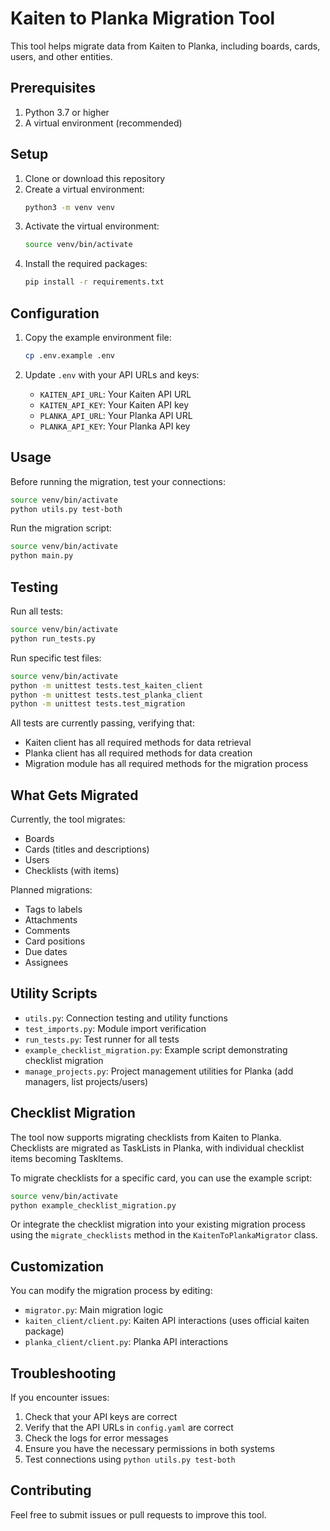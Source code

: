 # Kaiten to Planka Migration Tool

This tool helps migrate data from Kaiten to Planka, including boards, cards, users, and other entities.

## Prerequisites

1. Python 3.7 or higher
2. A virtual environment (recommended)

## Setup

1. Clone or download this repository
2. Create a virtual environment:
   ```bash
   python3 -m venv venv
   ```
3. Activate the virtual environment:
   ```bash
   source venv/bin/activate
   ```
4. Install the required packages:
   ```bash
   pip install -r requirements.txt
   ```

## Configuration

1. Copy the example environment file:
   ```bash
   cp .env.example .env
   ```

2. Update `.env` with your API URLs and keys:
   - `KAITEN_API_URL`: Your Kaiten API URL
   - `KAITEN_API_KEY`: Your Kaiten API key
   - `PLANKA_API_URL`: Your Planka API URL
   - `PLANKA_API_KEY`: Your Planka API key

## Usage

Before running the migration, test your connections:
```bash
source venv/bin/activate
python utils.py test-both
```

Run the migration script:
```bash
source venv/bin/activate
python main.py
```

## Testing

Run all tests:
```bash
source venv/bin/activate
python run_tests.py
```

Run specific test files:
```bash
source venv/bin/activate
python -m unittest tests.test_kaiten_client
python -m unittest tests.test_planka_client
python -m unittest tests.test_migration
```

All tests are currently passing, verifying that:
- Kaiten client has all required methods for data retrieval
- Planka client has all required methods for data creation
- Migration module has all required methods for the migration process

## What Gets Migrated

Currently, the tool migrates:
- Boards
- Cards (titles and descriptions)
- Users
- Checklists (with items)

Planned migrations:
- Tags to labels
- Attachments
- Comments
- Card positions
- Due dates
- Assignees

## Utility Scripts

- `utils.py`: Connection testing and utility functions
- `test_imports.py`: Module import verification
- `run_tests.py`: Test runner for all tests
- `example_checklist_migration.py`: Example script demonstrating checklist migration
- `manage_projects.py`: Project management utilities for Planka (add managers, list projects/users)

## Checklist Migration

The tool now supports migrating checklists from Kaiten to Planka. Checklists are migrated as TaskLists in Planka, with individual checklist items becoming TaskItems.

To migrate checklists for a specific card, you can use the example script:
```bash
source venv/bin/activate
python example_checklist_migration.py
```

Or integrate the checklist migration into your existing migration process using the `migrate_checklists` method in the `KaitenToPlankaMigrator` class.

## Customization

You can modify the migration process by editing:
- `migrator.py`: Main migration logic
- `kaiten_client/client.py`: Kaiten API interactions (uses official kaiten package)
- `planka_client/client.py`: Planka API interactions

## Troubleshooting

If you encounter issues:
1. Check that your API keys are correct
2. Verify that the API URLs in `config.yaml` are correct
3. Check the logs for error messages
4. Ensure you have the necessary permissions in both systems
5. Test connections using `python utils.py test-both`

## Contributing

Feel free to submit issues or pull requests to improve this tool.